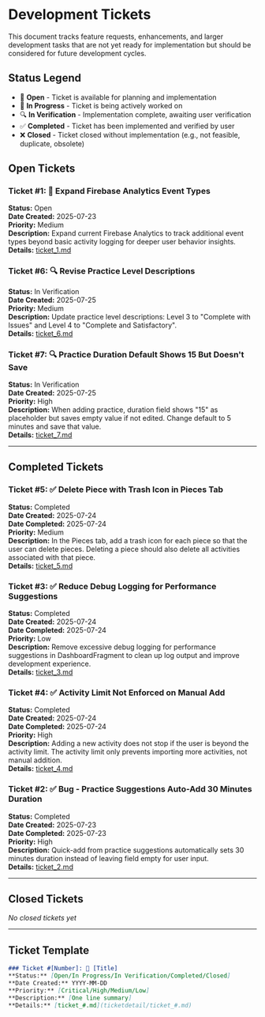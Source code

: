 # Development Tickets

This document tracks feature requests, enhancements, and larger development tasks that are not yet ready for implementation but should be considered for future development cycles.

## Status Legend
- 🎫 **Open** - Ticket is available for planning and implementation
- 🔄 **In Progress** - Ticket is being actively worked on
- 🔍 **In Verification** - Implementation complete, awaiting user verification
- ✅ **Completed** - Ticket has been implemented and verified by user
- ❌ **Closed** - Ticket closed without implementation (e.g., not feasible, duplicate, obsolete)

## Open Tickets

### Ticket #1: 🎫 Expand Firebase Analytics Event Types
**Status:** Open  
**Date Created:** 2025-07-23  
**Priority:** Medium  
**Description:** Expand current Firebase Analytics to track additional event types beyond basic activity logging for deeper user behavior insights.  
**Details:** [ticket_1.md](ticketdetail/ticket_1.md)

### Ticket #6: 🔍 Revise Practice Level Descriptions
**Status:** In Verification  
**Date Created:** 2025-07-25  
**Priority:** Medium  
**Description:** Update practice level descriptions: Level 3 to "Complete with Issues" and Level 4 to "Complete and Satisfactory".  
**Details:** [ticket_6.md](ticketdetail/ticket_6.md)

### Ticket #7: 🔍 Practice Duration Default Shows 15 But Doesn't Save
**Status:** In Verification  
**Date Created:** 2025-07-25  
**Priority:** High  
**Description:** When adding practice, duration field shows "15" as placeholder but saves empty value if not edited. Change default to 5 minutes and save that value.  
**Details:** [ticket_7.md](ticketdetail/ticket_7.md)




---

## Completed Tickets

### Ticket #5: ✅ Delete Piece with Trash Icon in Pieces Tab
**Status:** Completed  
**Date Created:** 2025-07-24  
**Date Completed:** 2025-07-24  
**Priority:** Medium  
**Description:** In the Pieces tab, add a trash icon for each piece so that the user can delete pieces. Deleting a piece should also delete all activities associated with that piece.  
**Details:** [ticket_5.md](ticketdetail/ticket_5.md)

### Ticket #3: ✅ Reduce Debug Logging for Performance Suggestions
**Status:** Completed  
**Date Created:** 2025-07-24  
**Date Completed:** 2025-07-24  
**Priority:** Low  
**Description:** Remove excessive debug logging for performance suggestions in DashboardFragment to clean up log output and improve development experience.  
**Details:** [ticket_3.md](ticketdetail/ticket_3.md)

### Ticket #4: ✅ Activity Limit Not Enforced on Manual Add
**Status:** Completed  
**Date Created:** 2025-07-24  
**Date Completed:** 2025-07-24  
**Priority:** High  
**Description:** Adding a new activity does not stop if the user is beyond the activity limit. The activity limit only prevents importing more activities, not manual addition.  
**Details:** [ticket_4.md](ticketdetail/ticket_4.md)

### Ticket #2: ✅ Bug - Practice Suggestions Auto-Add 30 Minutes Duration
**Status:** Completed  
**Date Created:** 2025-07-23  
**Date Completed:** 2025-07-23  
**Priority:** High  
**Description:** Quick-add from practice suggestions automatically sets 30 minutes duration instead of leaving field empty for user input.  
**Details:** [ticket_2.md](ticketdetail/ticket_2.md)

---

## Closed Tickets

*No closed tickets yet*

---

## Ticket Template

```markdown
### Ticket #[Number]: 🎫 [Title]
**Status:** [Open/In Progress/In Verification/Completed/Closed]  
**Date Created:** YYYY-MM-DD  
**Priority:** [Critical/High/Medium/Low]  
**Description:** [One line summary]  
**Details:** [ticket_#.md](ticketdetail/ticket_#.md)
```